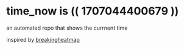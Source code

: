 # time_now is (( 1707044400679 ))

an automated repo that shows the currnent time

inspired by [breakingheatmap](https://github.com/breakingheatmap/breakingheatmap)